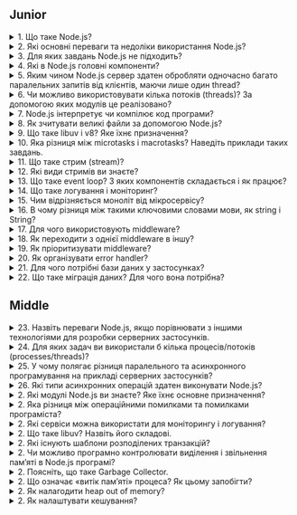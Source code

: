 <h2>Junior</h2>
<details>
<summary>1. Що таке Node.js?</summary>

**Node.js** - це середовище виконання JavaScript на стороні сервера.

</details>
<details>
<summary>2. Які основні переваги та недоліки використання Node.js?</summary>


</details>
<details>
<summary>3. Для яких завдань Node.js не підходить?</summary>


</details>
<details>
<summary>4. Які в Node.js головні компоненти?</summary>


</details>
<details>
<summary>5. Яким чином Node.js сервер здатен обробляти одночасно багато паралельних запитів від клієнтів, маючи лише один thread?</summary>


</details>
<details>
<summary>6. Чи можливо використовувати кілька потоків (threads)? За допомогою яких модулів це реалізовано?</summary>


</details>
<details>
<summary>7. Node.js інтерпретує чи компілює код програми?</summary>


</details>
<details>
<summary>8. Як зчитувати великі файли за допомогою Node.js?</summary>


</details>
<details>
<summary>9. Що таке libuv i v8? Яке їхнє призначення?</summary>


</details>
<details>
<summary>10. Яка різниця між microtasks і macrotasks? Наведіть приклади таких завдань.</summary>


</details>
<details>
<summary>11. Що таке стрим (stream)?</summary>


</details>
<details>
<summary>12. Які види стримів ви знаєте?</summary>


</details>
<details>
<summary>13. Що таке event loop? З яких компонентів складається і як працює?</summary>


</details>
<details>
<summary>14. Що таке логування і моніторинг?</summary>


</details>
<details>
<summary>15. Чим відрізняється моноліт від мікросервісу?</summary>


</details>
<details>
<summary>16. В чому різниця між такими ключовими словами мови, як string і String?</summary>


</details>
<details>
<summary>17. Для чого використовують middleware?</summary>


</details>
<details>
<summary>18. Як переходити з однієї middleware в іншу?</summary>


</details>
<details>
<summary>19. Як пріоритизувати middleware?</summary>


</details>
<details>
<summary>20. Як організувати error handler?</summary>


</details>
<details>
<summary>21. Для чого потрібні бази даних у застосунках?</summary>


</details>
<details>
<summary>22. Що таке міграція даних? Для чого вона потрібна?</summary>


</details>

<h2>Middle</h2>

<details>
<summary>23. Назвіть переваги Node.js, якщо порівнювати з іншими технологіями для розробки серверних застосунків.</summary>


</details>
<details>
<summary>24. Для яких задач ви використали б кілька процесів/потоків (processes/threads)?</summary>


</details>
<details>
<summary>25. У чому полягає різниця паралельного та асинхронного програмування на прикладі серверних застосунків?</summary>


</details>
<details>
<summary>26. Які типи асинхронних операцій здатен виконувати Node.js?</summary>


</details>
<details>
<summary>2. Які модулі Node.js ви знаєте? Яке їхнє основне призначення?</summary>


</details>
<details>
<summary>2. Яка різниця між операційними помилками та помилками програміста?</summary>


</details>
<details>
<summary>2. Які сервіси можна використати для моніторингу і логування?</summary>


</details>
<details>
<summary>2. Що таке libuv? Назвіть його складові.</summary>


</details>
<details>
<summary>2. Які існують шаблони розподілених транзакцій?</summary>


</details>
<details>
<summary>2. Чи можливо програмно контролювати виділення і звільнення пам’яті в Node.js програмі?</summary>


</details>
<details>
<summary>2. Поясніть, що таке Garbage Collector.</summary>


</details>
<details>
<summary>2. Що означає «витік пам’яті» процеса? Як цьому запобігти?</summary>


</details>
<details>
<summary>2. Як налагодити heap out of memory?</summary>


</details>
<details>
<summary>2. Як налаштувати кешування?</summary>


</details>
